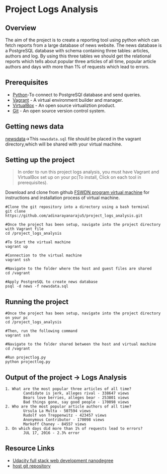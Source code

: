 # Project Logs Analysis


## Overview
The aim of the project is to create a reporting tool using python which can fetch reports from a large database of news website. The news database is a PostgreSQL database with schema containing three tables: articles, authors and log. By using this three tables we should get the relational reports which tells about popular three articles of all time, popular article authors and days with more than 1% of requests which lead to errors.

## Prerequisites
* [Python](https://www.python.org/downloads/)-To connect to PostgreSQl database and send queries.
* [Vagrant](https://www.vagrantup.com/downloads.html) - A virtual environment builder and manager.
* [VirtualBox](https://www.virtualbox.org/wiki/Downloads) - An open source virtualiztion product.
* [Git](https://git-scm.com/downloads) - An open source version control system.

## Getting news data
[newsdata](https://d17h27t6h515a5.cloudfront.net/topher/2016/August/57b5f748_newsdata/newsdata.zip)->This `newsdata.sql` file should be placed in the vagrant directory,which will be shared with your virtual machine.

## Setting up the project
> In order to run this project logs analysis, you must have Vagrant and VirtualBox set up on your pc(To install, Click on each tool in prerequisites).

Download and clone from github [FSWDN program virtual machine](https://github.com/udacity/fullstack-nanodegree-vm) for instructions and installation process of virtual machine.  

```
#Clone the git repository into a directory using a bash terminal
git clone https://github.com/adinarayanaraju5/project_logs_analysis.git

#Once the project has been setup, navigate into the project directory with Vagrant file
cd /project_logs_analysis

#To Start the virtual machine
vagrant up

#Connection to the virtual machine
vagrant ssh

#Navigate to the folder where the host and guest files are shared
cd /vagrant

#Apply PostgreSQL to create news database
psql -d news -f newsdata.sql
```
## Running the project
```
#Once the project has been setup, navigate into the project directory on your pc
cd /project_logs_analysis

#Then, run the following command
vagrant ssh

#Navigate to the folder shared between the host and virtual machine
cd /vagrant

#Run projectlog.py
python projectlog.py
```

## Output of the project -> Logs Analysis
```
1. What are the most popular three articles of all time?
        Candidate is jerk, alleges rival - 338647 views
        Bears love berries, alleges bear - 253801 views
        Bad things gone, say good people - 170098 views
2. Who are the most popular article authors of all time?
        Ursula La Multa - 507594 views
        Rudolf von Treppenwitz - 423457 views
        Anonymous Contributor - 170098 views
        Markoff Chaney - 84557 views
3. On which days did more than 1% of requests lead to errors?
        JUL 17, 2016 - 2.3% error
```
## Resource Links
* [Udacity full stack web development nanodegree](https://www.udacity.com/course/full-stack-web-developer-nanodegree--nd004)
* [host git repository](https://github.com/adinarayanaraju5/project_logs_analysis.git)
